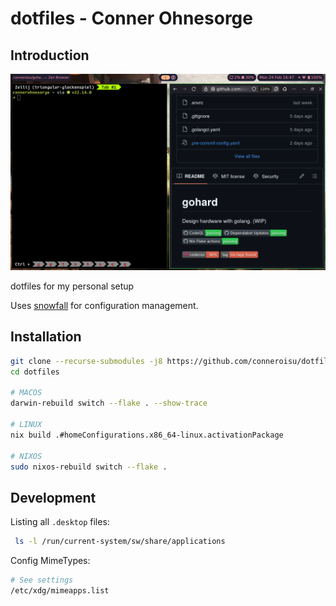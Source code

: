 # dotfiles - Conner Ohnesorge

## Introduction

![Pasted image 20250224165002.png](assets/Pasted%20image%2020250224165002.png)

dotfiles for my personal setup

Uses [snowfall](https://github.com/snowfallorg/lib) for configuration management.

## Installation

```bash
git clone --recurse-submodules -j8 https://github.com/conneroisu/dotfiles.git
cd dotfiles

# MACOS
darwin-rebuild switch --flake . --show-trace

# LINUX
nix build .#homeConfigurations.x86_64-linux.activationPackage

# NIXOS
sudo nixos-rebuild switch --flake .
```

## Development

Listing all `.desktop` files:

```bash
 ls -l /run/current-system/sw/share/applications
```

Config MimeTypes:
```bash
# See settings
/etc/xdg/mimeapps.list
```
